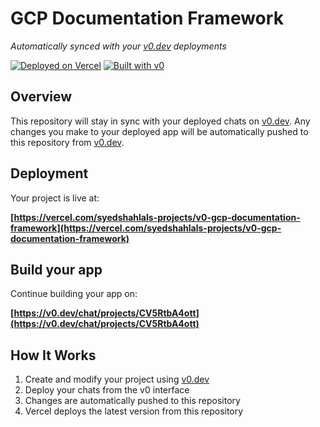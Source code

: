 # GCP Documentation Framework

*Automatically synced with your [v0.dev](https://v0.dev) deployments*

[![Deployed on Vercel](https://img.shields.io/badge/Deployed%20on-Vercel-black?style=for-the-badge&logo=vercel)](https://vercel.com/syedshahlals-projects/v0-gcp-documentation-framework)
[![Built with v0](https://img.shields.io/badge/Built%20with-v0.dev-black?style=for-the-badge)](https://v0.dev/chat/projects/CV5RtbA4ott)

## Overview

This repository will stay in sync with your deployed chats on [v0.dev](https://v0.dev).
Any changes you make to your deployed app will be automatically pushed to this repository from [v0.dev](https://v0.dev).

## Deployment

Your project is live at:

**[https://vercel.com/syedshahlals-projects/v0-gcp-documentation-framework](https://vercel.com/syedshahlals-projects/v0-gcp-documentation-framework)**

## Build your app

Continue building your app on:

**[https://v0.dev/chat/projects/CV5RtbA4ott](https://v0.dev/chat/projects/CV5RtbA4ott)**

## How It Works

1. Create and modify your project using [v0.dev](https://v0.dev)
2. Deploy your chats from the v0 interface
3. Changes are automatically pushed to this repository
4. Vercel deploys the latest version from this repository
